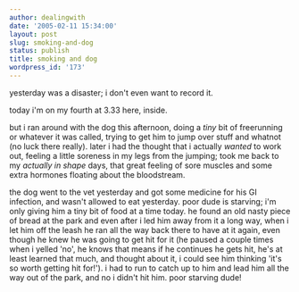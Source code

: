 ```yaml
---
author: dealingwith
date: '2005-02-11 15:34:00'
layout: post
slug: smoking-and-dog
status: publish
title: smoking and dog
wordpress_id: '173'
---
```


yesterday was a disaster; i don't even want to record it.

today i'm on my fourth at 3.33 here, inside.

but i ran around with the dog this afternoon, doing a _tiny_ bit of
freerunning or whatever it was called, trying to get him to jump over stuff
and whatnot (no luck there really). later i had the thought that i actually
_wanted_ to work out, feeling a little soreness in my legs from the jumping;
took me back to my _actually in shape_ days, that great feeling of sore
muscles and some extra hormones floating about the bloodstream.

the dog went to the vet yesterday and got some medicine for his GI infection,
and wasn't allowed to eat yesterday. poor dude is starving; i'm only giving
him a tiny bit of food at a time today. he found an old nasty piece of bread
at the park and even after i led him away from it a long way, when i let him
off the leash he ran all the way back there to have at it again, even though
he knew he was going to get hit for it (he paused a couple times when i yelled
'no', he knows that means if he continues he gets hit, he's at least learned
that much, and thought about it, i could see him thinking 'it's so worth
getting hit for!'). i had to run to catch up to him and lead him all the way
out of the park, and no i didn't hit him. poor starving dude!

